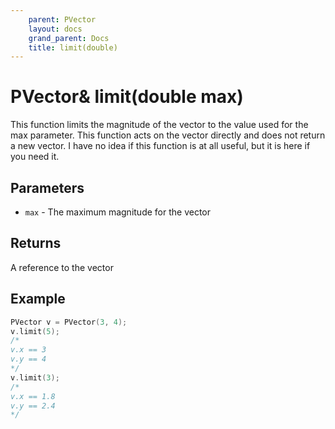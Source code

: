 ```yaml
---
    parent: PVector
    layout: docs
    grand_parent: Docs
    title: limit(double)
---
```

# PVector& limit(double max)
This function limits the magnitude of the vector to the value used for the max parameter. This function acts on the vector directly and does not return a new vector. I have no idea if this function is at all useful, but it is here if you need it.

## Parameters
- `max` - The maximum magnitude for the vector

## Returns
A reference to the vector

## Example
```cpp
PVector v = PVector(3, 4);
v.limit(5);
/*
v.x == 3
v.y == 4
*/
v.limit(3);
/*
v.x == 1.8
v.y == 2.4
*/
```


